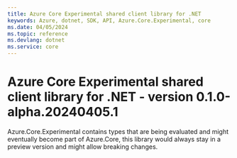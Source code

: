 ```yaml
---
title: Azure Core Experimental shared client library for .NET
keywords: Azure, dotnet, SDK, API, Azure.Core.Experimental, core
ms.date: 04/05/2024
ms.topic: reference
ms.devlang: dotnet
ms.service: core
---
```

# Azure Core Experimental shared client library for .NET - version 0.1.0-alpha.20240405.1 


Azure.Core.Experimental contains types that are being evaluated and might eventually become part of Azure.Core, this library would always stay in a preview version and might allow breaking changes.


